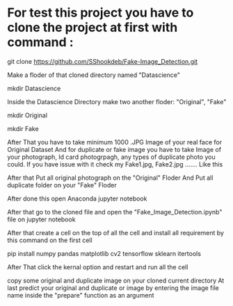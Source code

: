 # For test this project you have to clone the project at first with command :
git clone https://github.com/SShookdeb/Fake-Image_Detection.git

Make a floder of that cloned directory named "Datascience"

mkdir Datascience

Inside the Datascience Directory make two another floder:
"Original", "Fake"

mkdir Original

mkdir Fake

After That you have to take minimum 1000 .JPG Image of your real face for Original Dataset
And for duplicate or fake image you have to take Image of your photograph, Id card photogrpagh, any types of duplicate photo you could. If you have issue with it check my Fake1.jpg, Fake2.jpg ....... Like this 

After that Put all original photograph on the "Original" Floder
And Put all duplicate folder on your "Fake" Floder

After done this open Anaconda jupyter notebook

After that go to the cloned file and open the "Fake_Image_Detection.ipynb" file on jupyter notebook 

After that create a cell on the top of all the cell and
install all requirement by this command on the first cell 

pip install numpy pandas matplotlib cv2 tensorflow sklearn itertools

After That click the kernal option and restart and run all the cell 

copy some original and duplicate image on your cloned current directory
At last predict your original and duplicate or image by entering the image file name inside the "prepare" function as an argument 

